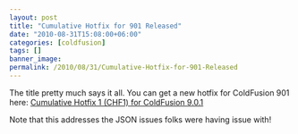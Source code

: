 ```yaml
---
layout: post
title: "Cumulative Hotfix for 901 Released"
date: "2010-08-31T15:08:00+06:00"
categories: [coldfusion]
tags: []
banner_image: 
permalink: /2010/08/31/Cumulative-Hotfix-for-901-Released
---
```


The title pretty much says it all. You can get a new hotfix for ColdFusion 901 here: <a href="http://kb2.adobe.com/cps/862/cpsid_86263.html">Cumulative Hotfix 1 (CHF1) for ColdFusion 9.0.1</a>

Note that this addresses the JSON issues folks were having issue with!